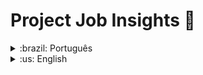 
# Project Job Insights :briefcase:

<details>
<summary>:brazil: Português</summary>

## Descrição

Projeto desenvolvido durante o quarto módulo (ciência da computação) do curso da Trybe.

## Objetivo

Implementar análises a partir de um conjunto de dados sobre empregos (extraídos do Glassdoor e obtidos através do Kaggle). Essas análises são incorporadas a um aplicativo web desenvolvido com Flask. A aplicação também conta com testes realizados com Pytest.

## Stacks utilizadas

* **Linguagem:** Python
* **Framework:** Flask
* **Testes:** Pytest

## Rodando localmente

* Faça o clone do projeto: 

`git clone git@github.com:erikarg/Project-Job-Insights.git`

* Entre na pasta de origem e explore o conteúdo conforme desejado. Também é possível rodar a aplicação flask para visualização no navegador:

`flask run`

</details>

<details>
<summary>:us: English</summary>

## Description

Project developed during the fourth module (computer science) of the Trybe course.

## Objective

Implement analytics from a job dataset (pulled from Glassdoor and retrieved through Kaggle). These analyzes are built into a web application built using Flask. The application also has tests developed with Pytest.

## Stacks

* **Language:** Python
* **Framework:** Flask
* **Tests:** Pytest

## Running the application locally

* Clone the project: 

`git clone git@github.com:erikarg/Project-Job-Insights.git`

* Enter the source folder and explore the contents as desired. It's also possible to run the flask application in the browser:

`flask run`
</details>




